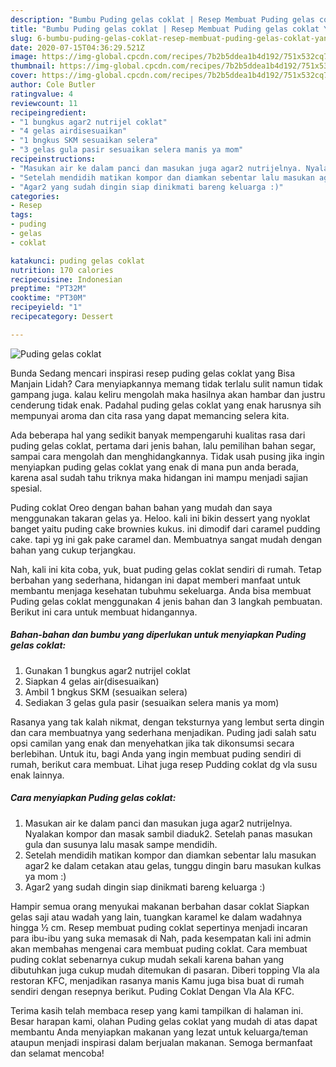 ```yaml
---
description: "Bumbu Puding gelas coklat | Resep Membuat Puding gelas coklat Yang Enak Dan Lezat"
title: "Bumbu Puding gelas coklat | Resep Membuat Puding gelas coklat Yang Enak Dan Lezat"
slug: 6-bumbu-puding-gelas-coklat-resep-membuat-puding-gelas-coklat-yang-enak-dan-lezat
date: 2020-07-15T04:36:29.521Z
image: https://img-global.cpcdn.com/recipes/7b2b5ddea1b4d192/751x532cq70/puding-gelas-coklat-foto-resep-utama.jpg
thumbnail: https://img-global.cpcdn.com/recipes/7b2b5ddea1b4d192/751x532cq70/puding-gelas-coklat-foto-resep-utama.jpg
cover: https://img-global.cpcdn.com/recipes/7b2b5ddea1b4d192/751x532cq70/puding-gelas-coklat-foto-resep-utama.jpg
author: Cole Butler
ratingvalue: 4
reviewcount: 11
recipeingredient:
- "1 bungkus agar2 nutrijel coklat"
- "4 gelas airdisesuaikan"
- "1 bngkus SKM sesuaikan selera"
- "3 gelas gula pasir sesuaikan selera manis ya mom"
recipeinstructions:
- "Masukan air ke dalam panci dan masukan juga agar2 nutrijelnya. Nyalakan kompor dan masak sambil diaduk2. Setelah panas masukan gula dan susunya lalu masak sampe mendidih."
- "Setelah mendidih matikan kompor dan diamkan sebentar lalu masukan agar2 ke dalam cetakan atau gelas, tunggu dingin baru masukan kulkas ya mom :)"
- "Agar2 yang sudah dingin siap dinikmati bareng keluarga :)"
categories:
- Resep
tags:
- puding
- gelas
- coklat

katakunci: puding gelas coklat 
nutrition: 170 calories
recipecuisine: Indonesian
preptime: "PT32M"
cooktime: "PT30M"
recipeyield: "1"
recipecategory: Dessert

---
```



![Puding gelas coklat](https://img-global.cpcdn.com/recipes/7b2b5ddea1b4d192/751x532cq70/puding-gelas-coklat-foto-resep-utama.jpg)

Bunda Sedang mencari inspirasi resep puding gelas coklat yang Bisa Manjain Lidah? Cara menyiapkannya memang tidak terlalu sulit namun tidak gampang juga. kalau keliru mengolah maka hasilnya akan hambar dan justru cenderung tidak enak. Padahal puding gelas coklat yang enak harusnya sih mempunyai aroma dan cita rasa yang dapat memancing selera kita.

Ada beberapa hal yang sedikit banyak mempengaruhi kualitas rasa dari puding gelas coklat, pertama dari jenis bahan, lalu pemilihan bahan segar, sampai cara mengolah dan menghidangkannya. Tidak usah pusing jika ingin menyiapkan puding gelas coklat yang enak di mana pun anda berada, karena asal sudah tahu triknya maka hidangan ini mampu menjadi sajian spesial.

Puding coklat Oreo dengan bahan bahan yang mudah dan saya menggunakan takaran gelas ya. Heloo. kali ini bikin dessert yang nyoklat banget yaitu puding cake brownies kukus. ini dimodif dari caramel pudding cake. tapi yg ini gak pake caramel dan. Membuatnya sangat mudah dengan bahan yang cukup terjangkau.


Nah, kali ini kita coba, yuk, buat puding gelas coklat sendiri di rumah. Tetap berbahan yang sederhana, hidangan ini dapat memberi manfaat untuk membantu menjaga kesehatan tubuhmu sekeluarga. Anda bisa membuat Puding gelas coklat menggunakan 4 jenis bahan dan 3 langkah pembuatan. Berikut ini cara untuk membuat hidangannya.

<!--inarticleads1-->

##### Bahan-bahan dan bumbu yang diperlukan untuk menyiapkan Puding gelas coklat:

1. Gunakan 1 bungkus agar2 nutrijel coklat
1. Siapkan 4 gelas air(disesuaikan)
1. Ambil 1 bngkus SKM (sesuaikan selera)
1. Sediakan 3 gelas gula pasir (sesuaikan selera manis ya mom)


Rasanya yang tak kalah nikmat, dengan teksturnya yang lembut serta dingin dan cara membuatnya yang sederhana menjadikan. Puding jadi salah satu opsi camilan yang enak dan menyehatkan jika tak dikonsumsi secara berlebihan. Untuk itu, bagi Anda yang ingin membuat puding sendiri di rumah, berikut cara membuat. Lihat juga resep Pudding coklat dg vla susu enak lainnya. 

<!--inarticleads2-->

##### Cara menyiapkan Puding gelas coklat:

1. Masukan air ke dalam panci dan masukan juga agar2 nutrijelnya. Nyalakan kompor dan masak sambil diaduk2. Setelah panas masukan gula dan susunya lalu masak sampe mendidih.
1. Setelah mendidih matikan kompor dan diamkan sebentar lalu masukan agar2 ke dalam cetakan atau gelas, tunggu dingin baru masukan kulkas ya mom :)
1. Agar2 yang sudah dingin siap dinikmati bareng keluarga :)


Hampir semua orang menyukai makanan berbahan dasar coklat Siapkan gelas saji atau wadah yang lain, tuangkan karamel ke dalam wadahnya hingga ½ cm. Resep membuat puding coklat sepertinya menjadi incaran para ibu-ibu yang suka memasak di Nah, pada kesempatan kali ini admin akan membahas mengenai cara membuat puding coklat. Cara membuat puding coklat sebenarnya cukup mudah sekali karena bahan yang dibutuhkan juga cukup mudah ditemukan di pasaran. Diberi topping Vla ala restoran KFC, menjadikan rasanya manis Kamu juga bisa buat di rumah sendiri dengan resepnya berikut. Puding Coklat Dengan Vla Ala KFC. 

Terima kasih telah membaca resep yang kami tampilkan di halaman ini. Besar harapan kami, olahan Puding gelas coklat yang mudah di atas dapat membantu Anda menyiapkan makanan yang lezat untuk keluarga/teman ataupun menjadi inspirasi dalam berjualan makanan. Semoga bermanfaat dan selamat mencoba!
